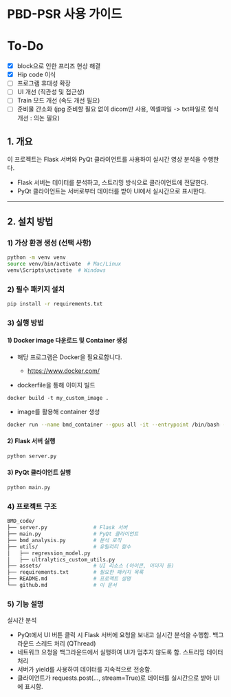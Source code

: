 # PBD-PSR 사용 가이드

# To-Do
- [x] block으로 인한 프리즈 현상 해결
- [x] Hip code 이식
- [ ] 프로그램 휴대성 확장
- [ ] UI 개선 (직관성 및 접근성)
- [ ] Train 모드 개선 (속도 개선 필요)
- [ ] 준비물 간소화 (jpg 준비할 필요 없이 dicom만 사용, 엑셀파일 -> txt파일로 형식 개선 : 의논 필요)

## 1. 개요
이 프로젝트는 Flask 서버와 PyQt 클라이언트를 사용하여 실시간 영상 분석을 수행한다.  
- Flask 서버는 데이터를 분석하고, 스트리밍 방식으로 클라이언트에 전달한다.  
- PyQt 클라이언트는 서버로부터 데이터를 받아 UI에서 실시간으로 표시한다.  

---

## 2. 설치 방법

### 1) 가상 환경 생성 (선택 사항)
```sh
python -m venv venv
source venv/bin/activate  # Mac/Linux
venv\Scripts\activate  # Windows
```

### 2) 필수 패키지 설치
```sh
pip install -r requirements.txt
```

### 3) 실행 방법

#### 1) Docker image 다운로드 및 Container 생성
- 해당 프로그램은 Docker을 필요로합니다.
  - https://www.docker.com/

- dockerfile을 통해 이미지 빌드
```docker
docker build -t my_custom_image .
```
- image를 활용해 container 생성
```sh
docker run --name bmd_container --gpus all -it --entrypoint /bin/bash -p 8080:80 -p 5000:5000 -v .:/app/workspace bmd_backend 
```

#### 2) Flask 서버 실행

```sh
python server.py
```

#### 3) PyQt 클라이언트 실행
```sh
python main.py
```

### 4) 프로젝트 구조

```bash
BMD_code/
├── server.py               # Flask 서버
├── main.py                 # PyQt 클라이언트
├── bmd_analysis.py         # 분석 로직
├── utils/                  # 유틸리티 함수
│   ├── regression_model.py
│   ├── ultralytics_custom_utils.py
├── assets/                 # UI 리소스 (아이콘, 이미지 등)
├── requirements.txt        # 필요한 패키지 목록
├── README.md               # 프로젝트 설명
└── github.md               # 이 문서
```

### 5) 기능 설명

실시간 분석
- PyQt에서 UI 버튼 클릭 시 Flask 서버에 요청을 보내고 실시간 분석을 수행함.
백그라운드 스레드 처리 (QThread)
- 네트워크 요청을 백그라운드에서 실행하여 UI가 멈추지 않도록 함.
스트리밍 데이터 처리
- 서버가 yield를 사용하여 데이터를 지속적으로 전송함.
- 클라이언트가 requests.post(..., stream=True)로 데이터를 실시간으로 받아 UI에 표시함.